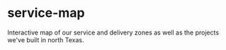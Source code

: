 # service-map
Interactive map of our service and delivery zones as well as the projects we've built in north Texas.
